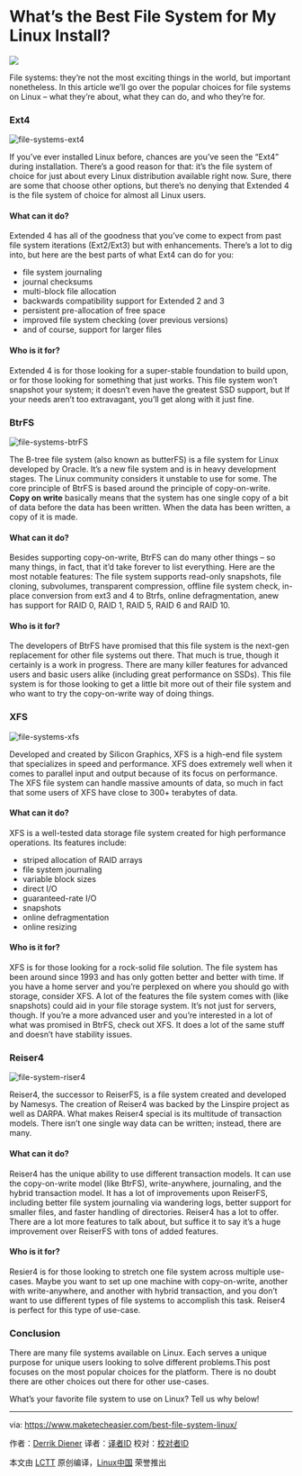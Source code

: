 What’s the Best File System for My Linux Install?
================================================================================
![](https://www.maketecheasier.com/assets/uploads/2015/05/file-systems-feature-image.jpg)

File systems: they’re not the most exciting things in the world, but important nonetheless. In this article we’ll go over the popular choices for file systems on Linux – what they’re about, what they can do, and who they’re for.

### Ext4 ###

![file-systems-ext4](https://www.maketecheasier.com/assets/uploads/2015/05/file-systems-ext4.png)

If you’ve ever installed Linux before, chances are you’ve seen the “Ext4” during installation. There’s a good reason for that: it’s the file system of choice for just about every Linux distribution available right now. Sure, there are some that choose other options, but there’s no denying that Extended 4 is the file system of choice for almost all Linux users.

#### What can it do? ####

Extended 4 has all of the goodness that you’ve come to expect from past file system iterations (Ext2/Ext3) but with enhancements. There’s a lot to dig into, but here are the best parts of what Ext4 can do for you:

- file system journaling
- journal checksums
- multi-block file allocation
- backwards compatibility support for Extended 2 and 3
- persistent pre-allocation of free space
- improved file system checking (over previous versions)
- and of course, support for larger files

#### Who is it for? ####

Extended 4 is for those looking for a super-stable foundation to build upon, or for those looking for something that just works. This file system won’t snapshot your system; it doesn’t even have the greatest SSD support, but If your needs aren’t too extravagant, you’ll get along with it just fine.

### BtrFS ###

![file-systems-btrFS](https://www.maketecheasier.com/assets/uploads/2015/05/file-systems-btrFS-e1450065697580.png)

The B-tree file system (also known as butterFS) is a file system for Linux developed by Oracle. It’s a new file system and is in heavy development stages. The Linux community considers it unstable to use for some. The core principle of BtrFS is based around the principle of copy-on-write. **Copy on write** basically means that the system has one single copy of a bit of data before the data has been written. When the data has been written, a copy of it is made.

#### What can it do? ####

Besides supporting copy-on-write, BtrFS can do many other things – so many things, in fact, that it’d take forever to list everything. Here are the most notable features: The file system supports read-only snapshots, file cloning, subvolumes, transparent compression, offline file system check, in-place conversion from ext3 and 4 to Btrfs, online defragmentation, anew has support for RAID 0, RAID 1, RAID 5, RAID 6 and RAID 10.

#### Who is it for? ####

The developers of BtrFS have promised that this file system is the next-gen replacement for other file systems out there. That much is true, though it certainly is a work in progress. There are many killer features for advanced users and basic users alike (including great performance on SSDs). This file system is for those looking to get a little bit more out of their file system and who want to try the copy-on-write way of doing things.

### XFS ###

![file-systems-xfs](https://www.maketecheasier.com/assets/uploads/2015/05/file-systems-xfs.jpg)

Developed and created by Silicon Graphics, XFS is a high-end file system that specializes in speed and performance. XFS does extremely well when it comes to parallel input and output because of its focus on performance. The XFS file system can handle massive amounts of data, so much in fact that some users of XFS have close to 300+ terabytes of data.

#### What can it do? ####

XFS is a well-tested data storage file system created for high performance operations. Its features include:

- striped allocation of RAID arrays
- file system journaling
- variable block sizes
- direct I/O
- guaranteed-rate I/O
- snapshots
- online defragmentation
- online resizing

#### Who is it for? ####

XFS is for those looking for a rock-solid file solution. The file system has been around since 1993 and has only gotten better and better with time. If you have a home server and you’re perplexed on where you should go with storage, consider XFS. A lot of the features the file system comes with (like snapshots) could aid in your file storage system. It’s not just for servers, though. If you’re a more advanced user and you’re interested in a lot of what was promised in BtrFS, check out XFS. It does a lot of the same stuff and doesn’t have stability issues.

### Reiser4 ###

![file-system-riser4](https://www.maketecheasier.com/assets/uploads/2015/05/file-system-riser4.gif)

Reiser4, the successor to ReiserFS, is a file system created and developed by Namesys. The creation of Reiser4 was backed by the Linspire project as well as DARPA. What makes Reiser4 special is its multitude of transaction models. There isn’t one single way data can be written; instead, there are many.

#### What can it do? ####

Reiser4 has the unique ability to use different transaction models. It can use the copy-on-write model (like BtrFS), write-anywhere, journaling, and the hybrid transaction model. It has a lot of improvements upon ReiserFS, including better file system journaling via wandering logs, better support for smaller files, and faster handling of directories. Reiser4 has a lot to offer. There are a lot more features to talk about, but suffice it to say it’s a huge improvement over ReiserFS with tons of added features.

#### Who is it for? ####

Resier4 is for those looking to stretch one file system across multiple use-cases. Maybe you want to set up one machine with copy-on-write, another with write-anywhere, and another with hybrid transaction, and you don’t want to use different types of file systems to accomplish this task. Reiser4 is perfect for this type of use-case.

### Conclusion ###

There are many file systems available on Linux. Each serves a unique purpose for unique users looking to solve different problems.This post focuses on the most popular choices for the platform. There is no doubt there are other choices out there for other use-cases.

What’s your favorite file system to use on Linux? Tell us why below!

--------------------------------------------------------------------------------

via: https://www.maketecheasier.com/best-file-system-linux/

作者：[Derrik Diener][a]
译者：[译者ID](https://github.com/译者ID)
校对：[校对者ID](https://github.com/校对者ID)

本文由 [LCTT](https://github.com/LCTT/TranslateProject) 原创编译，[Linux中国](https://linux.cn/) 荣誉推出

[a]:https://www.maketecheasier.com/author/derrikdiener/
